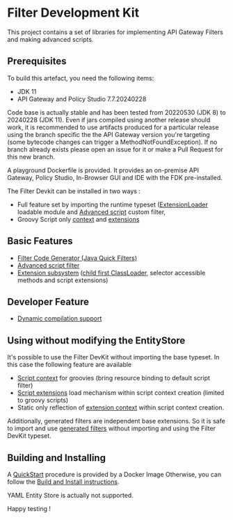 # Filter Development Kit

This project contains a set of libraries for implementing API Gateway Filters and making advanced scripts.

## Prerequisites

To build this artefact, you need the following items:
 - JDK 11
 - API Gateway and Policy Studio 7.7.20240228
 
Code base is actually stable and has been tested from 20220530 (JDK 8) to 20240228 (JDK 11). Even if jars compiled using another release should work, it is recommended to use artifacts produced for a particular release using the branch specific the the API Gateway version you're targeting (some bytecode changes can trigger a MethodNotFoundException). If no branch already exists please open an issue for it or make a Pull Request for this new branch.

A playground Dockerfile is provided. It provides an on-premise API Gateway, Policy Studio, In-Browser GUI and IDE with the FDK pre-installed.

The Filter Devkit can be installed in two ways :
 - Full feature set by importing the runtime typeset ([ExtensionLoader](filter-devkit-runtime/src/main/java/com/vordel/circuit/filter/devkit/context/ExtensionLoader.java) loadable module and [Advanced script](docs/AdvancedScriptFilter.md) custom filter,
 - Groovy Script only [context](docs/ScriptContext.md) and [extensions](docs/ScriptExtensions.md)

## Basic Features

 - [Filter Code Generator (Java Quick Filters)](docs/QuickJavaFilter.md)
 - [Advanced script filter](docs/AdvancedScriptFilter.md)
 - [Extension subsystem](docs/Extensions.md) ([child first ClassLoader](docs/ChildFirstClassLoader.md), selector accessible methods and script extensions)

## Developer Feature

 - [Dynamic compilation support](filter-devkit-dynamic/README.md)

## Using without modifying the EntityStore

It's possible to use the Filter DevKit without importing the base typeset. In this case the following feature are available 

 - [Script context](docs/ScriptContext.md) for groovies (bring resource binding to default script filter)
 - [Script extensions](docs/ScriptExtensions.md) load mechanism within script context creation (limited to groovy scripts)
 - Static only reflection of [extension context](docs/ExtensionContext.md) within script context creation.

Additionally, generated filters are independent base extensions. So it is safe to import and use [generated filters](docs/QuickJavaFilter.md) without importing and using the Filter DevKit  typeset.

## Building and Installing

A [QuickStart](docs/QuickStart.md) procedure is provided by a Docker Image
Otherwise, you can follow the [Build and Install instructions](docs/BuildAndInstall.md).

YAML Entity Store is actually not supported.

Happy testing !